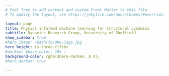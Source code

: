 ```yaml
---
# Feel free to add content and custom Front Matter to this file.
# To modify the layout, see https://jekyllrb.com/docs/themes/#overriding-theme-defaults

layout: page
title: Physics informed machine learning for structural dynamics 
subtitle: Dynamics Research Group, University of Sheffield
show_sidebar: true
#hero_image: /path/to/DRG-logo.jpg
hero_height: is-three-fifths
#darken( $base-color, 10% )
background-color: rgba($hero-darken, 0.4);
#hero_darken: true

---
```

<!---

Led by Professor Elizabeth Cross of the Dynamics Research Group, University of Sheffield, a package of work is on-going for developing grey-box models for problems arising in structural health monitoring (SHM). The concept of grey-box modelling is relatively straight forward - if one considers an entirely physics-based model as a white-box model, and a purely data-driven machine learning as a black box, then grey-box is a combination of the two approaches. The overall objective is to enhance traditional machine learning techniques with physical insight into a system, increasing the inference capabilities of our models. The aim of this website is to provide a central hub for the research of the group, including the latest papers, example code, and other useful material relating to grey-box SHM.

<h3>Site content</h3>	

  * Home
  * About us - members of the grey-box research team
  * Current research  - All related research output of members of the 
  * Blog posts - The latest thoughts on what we're finding cool in the world of grey-box modelling.
  * Example code - Any published example code found in papers and/or blog posts. 



Please direct any enquires towards e.j.cross@sheffield.ac.uk. Alternatively, contact details are attached in the *about us* section. 


dropdown:
    - name: Placeholder 1
      link: /page-1/
    - name: Placeholder 2
      link: /page-2/
-->
